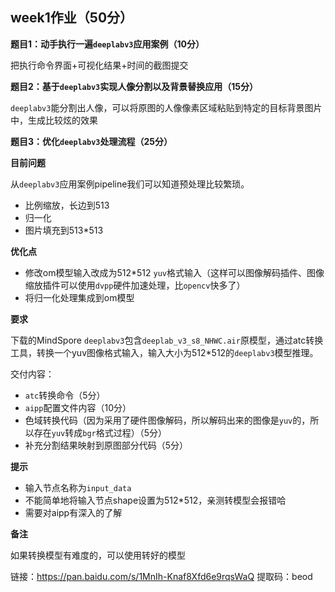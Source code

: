 ## week1作业（50分）

**题目1：动手执行一遍`deeplabv3`应用案例（10分）**

把执行命令界面+可视化结果+时间的截图提交

**题目2：基于`deeplabv3`实现人像分割以及背景替换应用（15分）**

`deeplabv3`能分割出人像，可以将原图的人像像素区域粘贴到特定的目标背景图片中，生成比较炫的效果

**题目3：优化`deeplabv3`处理流程（25分）**

**目前问题**

从`deeplabv3`应用案例pipeline我们可以知道预处理比较繁琐。

- 比例缩放，长边到513
- 归一化
- 图片填充到513*513

**优化点**

- 修改om模型输入改成为512*512 `yuv`格式输入（这样可以图像解码插件、图像缩放插件可以使用`dvpp`硬件加速处理，比`opencv`快多了）
- 将归一化处理集成到om模型

**要求**

下载的MindSpore `deeplabv3`包含`deeplab_v3_s8_NHWC.air`原模型，通过atc转换工具，转换一个yuv图像格式输入，输入大小为512*512的`deeplabv3`模型推理。

交付内容：

- `atc`转换命令（5分）
- `aipp`配置文件内容（10分）
- 色域转换代码（因为采用了硬件图像解码，所以解码出来的图像是`yuv`的，所以存在`yuv`转成`bgr`格式过程）（5分）
-  补充分割结果映射到原图部分代码（5分）

**提示**

- 输入节点名称为`input_data`
- 不能简单地将输入节点shape设置为512*512，亲测转模型会报错哈
- 需要对aipp有深入的了解

**备注**

如果转换模型有难度的，可以使用转好的模型

链接：https://pan.baidu.com/s/1MnIh-Knaf8Xfd6e9rqsWaQ 
提取码：beod

